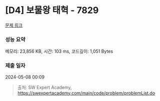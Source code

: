 # [D4] 보물왕 태혁 - 7829 

[문제 링크](https://swexpertacademy.com/main/code/problem/problemDetail.do?contestProbId=AWtInr3auH0DFASy) 

### 성능 요약

메모리: 23,856 KB, 시간: 103 ms, 코드길이: 1,051 Bytes

### 제출 일자

2024-05-08 00:09



> 출처: SW Expert Academy, https://swexpertacademy.com/main/code/problem/problemList.do